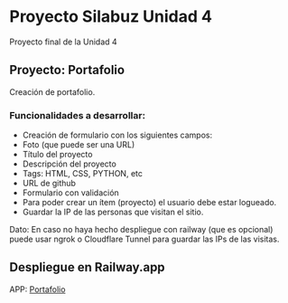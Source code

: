 # Proyecto Silabuz Unidad 4

Proyecto final de la Unidad 4

## Proyecto: Portafolio

Creación de portafolio.

### Funcionalidades a desarrollar:

- Creación de formulario con los siguientes campos:
- Foto (que puede ser una URL)
- Título del proyecto
- Descripción del proyecto
- Tags: HTML, CSS, PYTHON, etc
- URL de github
- Formulario con validación
- Para poder crear un ítem (proyecto) el usuario debe estar logueado.
- Guardar la IP de las personas que visitan el sitio.

Dato: En caso no haya hecho despliegue con railway (que es opcional) puede usar ngrok o Cloudflare Tunnel para guardar las IPs de las visitas.

## Despliegue en Railway.app

APP: [Portafolio](https://portafoliosu4-production-d975.up.railway.app)
